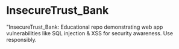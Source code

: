 # InsecureTrust_Bank
"InsecureTrust_Bank: Educational repo demonstrating web app vulnerabilities like SQL injection &amp; XSS for security awareness. Use responsibly.
